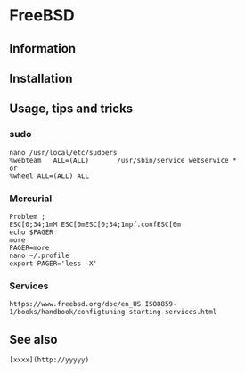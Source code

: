 # FreeBSD

## Information

## Installation

## Usage, tips and tricks

### sudo

    nano /usr/local/etc/sudoers
    %webteam   ALL=(ALL)       /usr/sbin/service webservice *
    or
    %wheel ALL=(ALL) ALL

### Mercurial

    Problem ;
    ESC[0;34;1mM ESC[0mESC[0;34;1mpf.confESC[0m
    echo $PAGER
	more
    PAGER=more
    nano ~/.profile
    export PAGER='less -X'

### Services

    https://www.freebsd.org/doc/en_US.ISO8859-1/books/handbook/configtuning-starting-services.html

## See also

    [xxxx](http://yyyyy)
